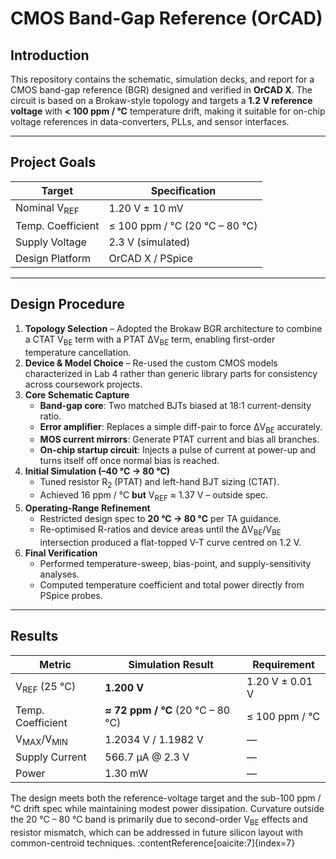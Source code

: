 # CMOS Band-Gap Reference (OrCAD)

## Introduction  
This repository contains the schematic, simulation decks, and report for a CMOS band-gap reference (BGR) designed and verified in **OrCAD X**.  The circuit is based on a Brokaw-style topology and targets a **1.2 V reference voltage** with **< 100 ppm / °C** temperature drift, making it suitable for on-chip voltage references in data-converters, PLLs, and sensor interfaces. 

---

## Project Goals  

| Target | Specification |
|--------|---------------|
| Nominal V<sub>REF</sub> | 1.20 V ± 10 mV |
| Temp. Coefficient | ≤ 100 ppm / °C (20 °C – 80 °C) |
| Supply Voltage | 2.3 V (simulated) |
| Design Platform | OrCAD X / PSpice |

---

## Design Procedure  

1. **Topology Selection** – Adopted the Brokaw BGR architecture to combine a CTAT V<sub>BE</sub> term with a PTAT ΔV<sub>BE</sub> term, enabling first-order temperature cancellation.  
2. **Device & Model Choice** – Re-used the custom CMOS models characterized in Lab 4 rather than generic library parts for consistency across coursework projects.  
3. **Core Schematic Capture**  
   * **Band-gap core**: Two matched BJTs biased at 18:1 current-density ratio.  
   * **Error amplifier**: Replaces a simple diff-pair to force ΔV<sub>BE</sub> accurately.  
   * **MOS current mirrors**: Generate PTAT current and bias all branches.  
   * **On-chip startup circuit**: Injects a pulse of current at power-up and turns itself off once normal bias is reached.  
4. **Initial Simulation (–40 °C → 80 °C)**  
   * Tuned resistor R<sub>2</sub> (PTAT) and left-hand BJT sizing (CTAT).  
   * Achieved 16 ppm / °C **but** V<sub>REF</sub> ≈ 1.37 V – outside spec.
5. **Operating-Range Refinement**  
   * Restricted design spec to **20 °C → 80 °C** per TA guidance.  
   * Re-optimised R-ratios and device areas until the ΔV<sub>BE</sub>/V<sub>BE</sub> intersection produced a flat-topped V-T curve centred on 1.2 V.  
6. **Final Verification**  
   * Performed temperature-sweep, bias-point, and supply-sensitivity analyses.  
   * Computed temperature coefficient and total power directly from PSpice probes.  

---

## Results  

| Metric | Simulation Result | Requirement |
|--------|------------------|-------------|
| V<sub>REF</sub> (25 °C) | **1.200 V** | 1.20 V ± 0.01 V |
| Temp. Coefficient | **≈ 72 ppm / °C** (20 °C – 80 °C) | ≤ 100 ppm / °C |
| V<sub>MAX</sub>/V<sub>MIN</sub> | 1.2034 V / 1.1982 V | — |
| Supply Current | 566.7 µA @ 2.3 V | — |
| Power | 1.30 mW | — | :contentReference[oaicite:5]{index=5}  

The design meets both the reference-voltage target and the sub-100 ppm / °C drift spec while maintaining modest power dissipation.  Curvature outside the 20 °C – 80 °C band is primarily due to second-order V<sub>BE</sub> effects and resistor mismatch, which can be addressed in future silicon layout with common-centroid techniques. :contentReference[oaicite:7]{index=7}  


